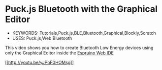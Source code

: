 <!--- Copyright (c) 2016 Gordon Williams, Pur3 Ltd. See the file LICENSE for copying permission. -->
Puck.js Bluetooth with the Graphical Editor
============================================

* KEYWORDS: Tutorials,Puck.js,BLE,Bluetooth,Graphical,Blockly,Scratch
* USES: Puck.js,Web Bluetooth

This video shows you how to create Bluetooth Low Energy devices using
only the Graphical Editor inside the [Espruino Web IDE](/Web+IDE)

[[http://youtu.be/yJPoF0HOMsg]]
